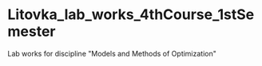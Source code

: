 # Litovka_lab_works_4thCourse_1stSemester
Lab works for discipline "Models and Methods of Optimization"
